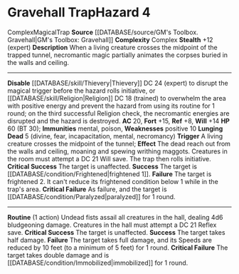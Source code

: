 ﻿---
ac: '20'
all_resistance: null
complexity: Complex
element: null
fortitude: '+15'
hardness: null
hazard_type: Trap
hp: 60 (BT 30)
id: '50'
immunity:
- '[[DATABASE/trait/Mental|mental]]'
- '[[DATABASE/trait/Poison|poison]]'
level: '4'
name: Gravehall Trap
rarity: Common
reflex: '+8'
resistance: null
rus_type_level: null
school: null
source: '[[DATABASE/source/GM''s Toolbox. Gravehall|GM''s Toolbox: Gravehall]]'
trait:
- '[[DATABASE/trait/Complex|Complex]]'
- '[[DATABASE/trait/Magical|Magical]]'
- '[[DATABASE/trait/Trap|Trap]]'
type: Hazard
weakness:
- positive 10
will: '+14'

---
# Gravehall Trap<span class="item-type">Hazard 4</span>

<span class="item-trait">Complex</span><span class="item-trait">Magical</span><span class="item-trait">Trap</span>
**Source** [[DATABASE/source/GM's Toolbox. Gravehall|GM's Toolbox: Gravehall]]
**Complexity** Complex
**Stealth** +12 (expert)
**Description** When a living creature crosses the midpoint of the trapped tunnel, necromantic magic partially animates the corpses buried in the walls and ceiling.

---
**Disable** [[DATABASE/skill/Thievery|Thievery]] DC 24 (expert) to disrupt the magical trigger before the hazard rolls initiative, or [[DATABASE/skill/Religion|Religion]] DC 18 (trained) to overwhelm the area with positive energy and prevent the hazard from using its routine for 1 round; on the third successful Religion check, the necromantic energies are disrupted and the hazard is destroyed.
**AC** 20, **Fort** +15, **Ref** +8, **Will** +14
**HP** 60 (BT 30); **Immunities** mental, poison, **Weaknesses** positive 10
**Lunging Dead** <span class="action-icon">5</span> (divine, fear, incapacitation, mental, necromancy) **Trigger** A living creature crosses the midpoint of the tunnel; **Effect** The dead reach out from the walls and ceiling, moaning and spewing writhing maggots. Creatures in the room must attempt a DC 21 Will save. The trap then rolls initiative.
**Critical Success** The target is unaffected.
**Success** The target is [[DATABASE/condition/Frightened|frightened 1]].
**Failure** The target is frightened 2. It can't reduce its frightened condition below 1 while in the trap's area.
**Critical Failure** As failure, and the target is [[DATABASE/condition/Paralyzed|paralyzed]] for 1 round.

---
**Routine** (1 action) Undead fists assail all creatures in the hall, dealing 4d6 bludgeoning damage. Creatures in the hall must attempt a DC 21 Reflex save.
**Critical Success** The target is unaffected.
**Success** The target takes half damage.
**Failure** The target takes full damage, and its Speeds are reduced by 10 feet (to a minimum of 5 feet) for 1 round.
**Critical Failure** The target takes double damage and is [[DATABASE/condition/Immobilized|immobilized]] for 1 round.
